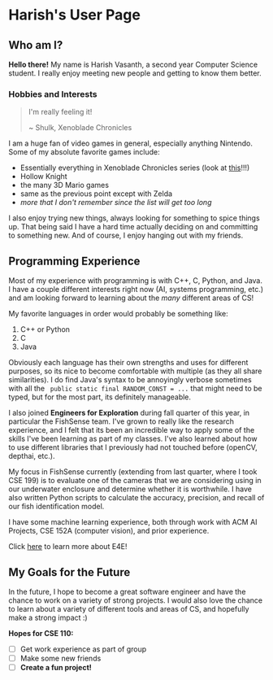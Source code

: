 # Harish's User Page
## Who am I?
**Hello there!** My name is Harish Vasanth, a second year Computer Science student. I really enjoy meeting new people and getting to know them better.

### Hobbies and Interests
> I'm really feeling it!
> 
> ~ Shulk, Xenoblade Chronicles

I am a huge fan of video games in general, especially anything Nintendo. Some of my absolute favorite games include:
- Essentially everything in Xenoblade Chronicles series (look at [this](xc3image.jpg)!!!)
- Hollow Knight
- the many 3D Mario games
- same as the previous point except with Zelda
- *more that I don't remember since the list will get too long*

I also enjoy trying new things, always looking for something to spice things up. That being said I have a hard time actually deciding on and committing to something new. And of course, I enjoy hanging out with my friends.

## Programming Experience
Most of my experience with programming is with C++, C, Python, and Java. I have a couple different interests right now (AI, systems programming, etc.) and am looking forward to learning about the *many* different areas of CS!

My favorite languages in order would probably be something like:
1. C++ or Python
2. C
3. Java

Obviously each language has their own strengths and uses for different purposes, so its nice to become comfortable with multiple (as they all share similarities). I do find Java's syntax to be annoyingly verbose sometimes with all the ``` public static final RANDOM_CONST = ...``` that might need to be typed, but for the most part, its definitely manageable.

I also joined **Engineers for Exploration** during fall quarter of this year, in particular the FishSense team. I've grown to really like the research experience, and I felt that its been an incredible way to apply some of the skills I've been learning as part of my classes. I've also learned about how to use different libraries that I previously had not touched before (openCV, depthai, etc.). 

My focus in FishSense currently (extending from last quarter, where I took CSE 199) is to evaluate one of the cameras that we are considering using in our underwater enclosure and determine whether it is worthwhile. I have also written Python scripts to calculate the accuracy, precision, and recall of our fish identification model.

I have some machine learning experience, both through work with ACM AI Projects, CSE 152A (computer vision), and prior experience.

Click [here](https://e4e.ucsd.edu/) to learn more about E4E!

## My Goals for the Future
In the future, I hope to become a great software engineer and have the chance to work on a variety of strong projects. I would also love the chance to learn about a variety of different tools and areas of CS, and hopefully make a strong impact :)

**Hopes for CSE 110:**

- [ ]  Get work experience as part of group
- [ ]  Make some new friends
- [ ]  **Create a fun project!**
